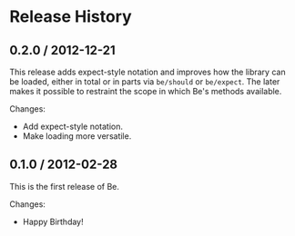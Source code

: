 # Release History

## 0.2.0 / 2012-12-21

This release adds expect-style notation and improves how
the library can be loaded, either in total or in parts
via `be/should` or `be/expect`. The later makes it possible
to restraint the scope in which Be's methods available.

Changes:

* Add expect-style notation.
* Make loading more versatile.


## 0.1.0 / 2012-02-28

This is the first release of Be.

Changes:

* Happy Birthday!
